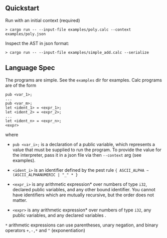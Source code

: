 ## Quickstart

Run with an initial context (required)
```
> cargo run -- --input-file examples/poly.calc --context examples/poly.json
```

Inspect the AST in json format:
```
> cargo run -- --input-file examples/simple_add.calc --serialize
```

## Language Spec

The programs are simple. See the `examples` dir for examples. Calc programs are of the form

```
pub <var_1>;
...
pub <var_m>;
let <ident_1> = <expr_1>;
let <ident_2> = <expr_2>;
...
let <ident_n> = <expr_n>;
<expr>
```

where

- `pub <var_i>;` is a declaration of a public variable, which represents a value that must be supplied to run the program. To provide the value for the interpreter, pass it in a json file via then `--context` arg (see examples).

- `<ident_i>` is an identifier defined by the pest rule `{ ASCII_ALPHA ~ (ASCII_ALPHANUMERIC | "_" * }`

- `<expr_i>` is any arithmetic expression* over numbers of type `i32`, declared public variables, and any other bound identifier. You cannot have identifiers which are mutually recursive, but the order does not matter.

- `<expr>` is any arithmetic expression* over numbers of type `i32`, any public variables, and any declared variables  .


`*` arithmetic expressions can use parentheses, unary negation, and binary operators `+,-,*` and `^` (exponentiation)
